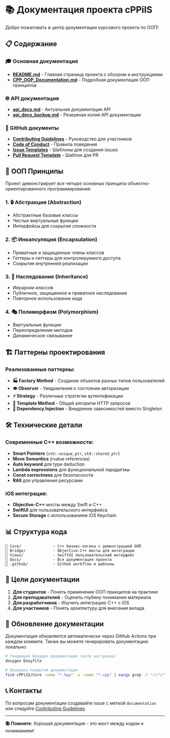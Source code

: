 # 📚 Документация проекта cPPiIS

Добро пожаловать в центр документации курсового проекта по ООП!

## 📋 Содержание

### 🎓 Основная документация
- **[README.md](../README.md)** - Главная страница проекта с обзором и инструкциями
- **[CPP_OOP_Documentation.md](CPP_OOP_Documentation.md)** - Подробная документация ООП принципов

### 🌐 API документация  
- **[api_docs.md](api_docs.md)** - Актуальная документация API
- **[api_docs_backup.md](api_docs_backup.md)** - Резервная копия API документации

### 📖 GitHub документы
- **[Contributing Guidelines](../.github/CONTRIBUTING.md)** - Руководство для участников
- **[Code of Conduct](../.github/CODE_OF_CONDUCT.md)** - Правила поведения
- **[Issue Templates](../.github/ISSUE_TEMPLATE/)** - Шаблоны для создания issues
- **[Pull Request Template](../.github/pull_request_template.md)** - Шаблон для PR

## 🧬 ООП Принципы

Проект демонстрирует все четыре основных принципа объектно-ориентированного программирования:

### 1. 🔒 Абстракция (Abstraction)
- Абстрактные базовые классы
- Чистые виртуальные функции
- Интерфейсы для сокрытия сложности

### 2. 📦 Инкапсуляция (Encapsulation)  
- Приватные и защищенные члены классов
- Геттеры и сеттеры для контролируемого доступа
- Сокрытие внутренней реализации

### 3. 🌳 Наследование (Inheritance)
- Иерархии классов
- Публичное, защищенное и приватное наследование
- Повторное использование кода

### 4. 🎭 Полиморфизм (Polymorphism)
- Виртуальные функции
- Переопределение методов
- Динамическое связывание

## 🏗️ Паттерны проектирования

### Реализованные паттерны:
- **🏭 Factory Method** - Создание объектов разных типов пользователей
- **👁️ Observer** - Уведомления о состоянии авторизации  
- **⚡ Strategy** - Различные стратегии аутентификации
- **🔧 Template Method** - Общий алгоритм HTTP запросов
- **💉 Dependency Injection** - Внедрение зависимостей вместо Singleton

## 🛠️ Технические детали

### Современные C++ возможности:
- **Smart Pointers** (`std::unique_ptr`, `std::shared_ptr`)
- **Move Semantics** (rvalue references)
- **Auto keyword** для type deduction
- **Lambda expressions** для функциональной парадигмы
- **Const correctness** для безопасности
- **RAII** для управления ресурсами

### iOS интеграция:
- **Objective-C++** мосты между Swift и C++
- **SwiftUI** для пользовательского интерфейса
- **Secure Storage** с использованием iOS Keychain

## 📊 Структура кода

```
📁 Core/              - C++ бизнес-логика с демонстрацией ООП
📁 Bridge/            - Objective-C++ мосты для интеграции
📁 Views/             - SwiftUI пользовательский интерфейс
📁 docs/              - Вся документация проекта
📁 .github/           - GitHub workflow и шаблоны
```

## 🎯 Цели документации

1. **Для студентов** - Понять применение ООП принципов на практике
2. **Для преподавателей** - Оценить глубину понимания материала
3. **Для разработчиков** - Изучить интеграцию C++ с iOS
4. **Для участников** - Понять архитектуру для внесения вклада

## 🔄 Обновление документации

Документация обновляется автоматически через GitHub Actions при каждом коммите. Также вы можете генерировать документацию локально:

```bash
# Генерация Doxygen документации (если настроена)
doxygen Doxyfile

# Проверка покрытия документации
find cPPiIS/Core -name "*.hpp" -o -name "*.cpp" | xargs grep -l "/\*\*\|///"
```

## 📞 Контакты

По вопросам документации создавайте issue с меткой `documentation` или следуйте [Contributing Guidelines](../.github/CONTRIBUTING.md).

---

**📚 Помните**: Хорошая документация - это мост между кодом и пониманием!